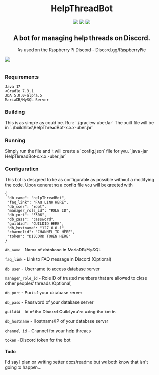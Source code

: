 <h1 align="center">HelpThreadBot</h1>

<p align="center">
<img src="https://img.shields.io/github/forks/BurntRouter/HelpThreadBot">
<img src="https://img.shields.io/github/stars/BurntRouter/HelpThreadBot">
<img src="https://img.shields.io/github/license/BurntRouter/HelpThreadBot">
</p>
<h2 align="center">A bot for managing help threads on Discord.</h2>
<p align="center">As used on the Raspberry Pi Discord - Discord.gg/RaspberryPie</p>
<img src="https://i.imgur.com/p4O1hLW.png">
<br>
<br>
<h3>Requirements</h3>

```
Java 17
<Gradle 7.3.1
JDA 5.0.0-alpha.5
MariaDB/MySQL Server
```

<h3>Building</h3>
This is as simple as could be.
Run: `./gradlew uberJar`
The built file will be in `.\build\libs\HelpThreadBot-x.x.x-uber.jar`

<h3>Running</h3>
Simply run the file and it will create a `config.json` file for you.
`java -jar HelpThreadBot-x.x.x.-uber.jar`

<h3>Configuration</h3>
This bot is designed to be as configurable as possible without a modifying the code.
Upon generating a config file you will be greeted with

```
{
 "db_name": "HelpThreadBot",
 "faq_link": "FAQ LINK HERE",
 "db_user": "root",
 "manager_role_id": "ROLE ID",
 "db_port": "3306",
 "db_pass": "password",
 "guildid": "GUILDID HERE",
 "db_hostname": "127.0.0.1",
 "channelid": "CHANNEL ID HERE",
 "token": "DISCORD TOKEN HERE"
}
```

`db_name` - Name of database in MariaDB/MySQL

`faq_link` - Link to FAQ message in Discord (Optional)

`db_user` - Username to access database server

`manager_role_id` - Role ID of trusted members that are allowed to close other peoples' threads (Optional)

`db_port` - Port of your database server

`db_pass` - Password of your database server

`guildid` - Id of the Discord Guild you're using the bot in

`db_hostname` - Hostname/IP of your database server

`channel_id` - Channel for your help threads

`token` - Discord token for the bot`

<h4>Todo</h4>

I'd say I plan on writing better docs/readme but we both know that isn't going to happen...
